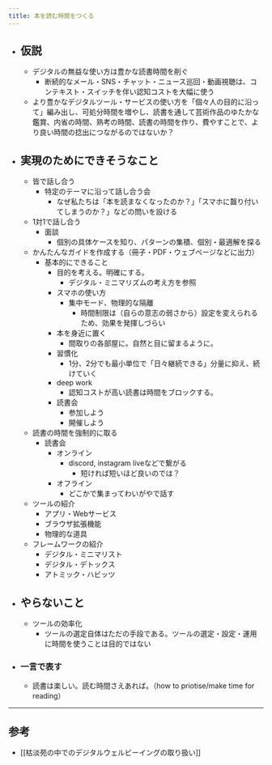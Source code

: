```yaml
---
title: 本を読む時間をつくる
---
```


- ## 仮説
  - デジタルの無益な使い方は豊かな読書時間を削ぐ
    - 断続的なメール・SNS・チャット・ニュース巡回・動画視聴は、コンテキスト・スイッチを伴い認知コストを大幅に使う
  - より豊かなデジタルツール・サービスの使い方を「個々人の目的に沿って」編み出し、可処分時間を増やし、読書を通して芸術作品のゆたかな鑑賞、内省の時間、熟考の時間、読書の時間を作り、費やすことで、より良い時間の捻出につながるのではないか？
- ## 実現のためにできそうなこと
  - 皆で話し合う
    - 特定のテーマに沿って話し合う会
      - なぜ私たちは「本を読まなくなったのか？」「スマホに齧り付いてしまうのか？」などの問いを設ける
  - 1対1で話し合う
    - 面談
      - 個別の具体ケースを知り、パターンの集積、個別・最適解を探る
  - かんたんなガイドを作成する（冊子・PDF・ウェブページなどに出力）
    - 基本的にできること
      - 目的を考える。明確にする。
        - デジタル・ミニマリズムの考え方を参照
      - スマホの使い方
        - 集中モード、物理的な隔離
          - 時間制限は（自らの意志の弱さから）設定を変えられるため、効果を発揮しづらい
      - 本を身近に置く
        - 間取りの各部屋に。自然と目に留まるように。
      - 習慣化
        - 1分、2分でも最小単位で「日々継続できる」分量に抑え、続けていく
      - deep work
        - 認知コストが高い読書は時間をブロックする。
      - 読書会
        - 参加しよう
        - 開催しよう
  - 読書の時間を強制的に取る
    - 読書会
      - オンライン
        - discord, instagram liveなどで繋がる
          - 短ければ短いほど良いのでは？
      - オフライン
        - どこかで集まってわいがやで話す
  - ツールの紹介
    - アプリ・Webサービス
    - ブラウザ拡張機能
    - 物理的な道具
  - フレームワークの紹介
    - デジタル・ミニマリスト
    - デジタル・デトックス
    - アトミック・ハビッツ
- ## やらないこと
  - ツールの効率化
    - ツールの選定自体はただの手段である。ツールの選定・設定・運用に時間を使うことは目的ではない
- ### 一言で表す
  - 読書は楽しい。読む時間さえあれば。（how to priotise/make time for reading） 
---

## 参考
- [[枯淡苑の中でのデジタルウェルビーイングの取り扱い]]